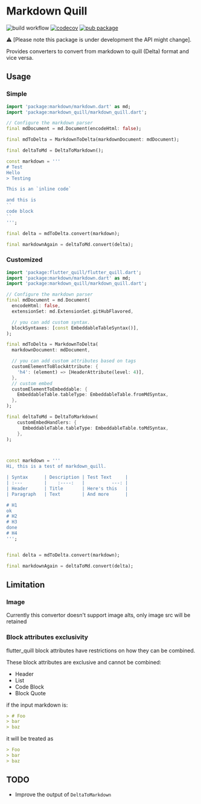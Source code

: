 # Markdown Quill


![build workflow](https://github.com/TarekkMA/markdown_quill/actions/workflows/build.yml/badge.svg)
[![codecov](https://codecov.io/gh/TarekkMA/markdown_quill/branch/master/graph/badge.svg?token=A08O1D2EBY)](https://codecov.io/gh/TarekkMA/markdown_quill)
[![pub package](https://img.shields.io/pub/v/markdown_quill.svg)](https://pub.dartlang.org/packages/markdown_quill)

:warning: \[Please note this package is under development the API might change\].

Provides converters to convert from markdown to quill (Delta) format and vice versa.


## Usage

### Simple

```dart
import 'package:markdown/markdown.dart' as md;
import 'package:markdown_quill/markdown_quill.dart';

// Configure the markdown parser
final mdDocument = md.Document(encodeHtml: false);

final mdToDelta = MarkdownToDelta(markdownDocument: mdDocument);

final deltaToMd = DeltaToMarkdown();

const markdown = '''
# Test
Hello
> Testing

This is an `inline code`

and this is 
``
code block
``
''';

final delta = mdToDelta.convert(markdown);

final markdownAgain = deltaToMd.convert(delta);
```

### Customized

```dart
import 'package:flutter_quill/flutter_quill.dart';
import 'package:markdown/markdown.dart' as md;
import 'package:markdown_quill/markdown_quill.dart';

// Configure the markdown parser
final mdDocument = md.Document(
  encodeHtml: false,
  extensionSet: md.ExtensionSet.gitHubFlavored,

  // you can add custom syntax.
  blockSyntaxes: [const EmbeddableTableSyntax()],
);

final mdToDelta = MarkdownToDelta(
  markdownDocument: mdDocument,

  // you can add custom attributes based on tags
  customElementToBlockAttribute: {
    'h4': (element) => [HeaderAttribute(level: 4)],
  },
  // custom embed
  customElementToEmbeddable: {
    EmbeddableTable.tableType: EmbeddableTable.fromMdSyntax,
  },
);

final deltaToMd = DeltaToMarkdown(
    customEmbedHandlers: {
      EmbeddableTable.tableType: EmbeddableTable.toMdSyntax,
    },
);



const markdown = '''
Hi, this is a test of markdown_quill.

| Syntax      | Description | Test Text     |
| :---        |    :----:   |          ---: |
| Header      | Title       | Here's this   |
| Paragraph   | Text        | And more      |

# H1
ok
# H2
# H3
done
# H4
''';


final delta = mdToDelta.convert(markdown);

final markdownAgain = deltaToMd.convert(delta);
```


## Limitation

### Image

Currently this convertor doesn't support image alts, only image src will be retained

### Block attributes exclusivity

flutter_quill block attributes have restrictions on how they can be combined.

These block attributes are exclusive and cannot be combined:

- Header
- List
- Code Block
- Block Quote

if the input markdown is:

```markdown
> # Foo
> bar
> baz
```

it will be treated as

```markdown
> Foo
> bar
> baz
```

## TODO

- Improve the output of `DeltaToMarkdown`